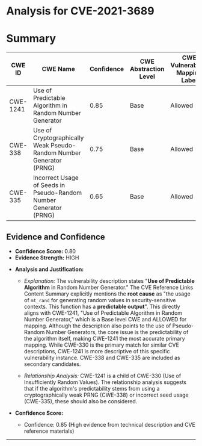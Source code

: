 # Analysis for CVE-2021-3689

# Summary
| CWE ID | CWE Name | Confidence | CWE Abstraction Level | CWE Vulnerability Mapping Label | CWE-Vulnerability Mapping Notes |
|---|---|---|---|---|---|
| CWE-1241 | Use of Predictable Algorithm in Random Number Generator | 0.85 | Base | Allowed | Primary CWE |
| CWE-338 | Use of Cryptographically Weak Pseudo-Random Number Generator (PRNG) | 0.75 | Base | Allowed | Secondary Candidate |
| CWE-335 | Incorrect Usage of Seeds in Pseudo-Random Number Generator (PRNG) | 0.65 | Base | Allowed | Secondary Candidate |

## Evidence and Confidence

*   **Confidence Score:** 0.80
*   **Evidence Strength:** HIGH

- **Analysis and Justification:**  
  - *Explanation:* The vulnerability description states "**Use of Predictable Algorithm** in Random Number Generator." The CVE Reference Links Content Summary explicitly mentions the **root cause** as "the usage of `mt_rand` for generating random values in security-sensitive contexts. This function has a **predictable output**". This directly aligns with CWE-1241, "Use of Predictable Algorithm in Random Number Generator," which is a Base level CWE and ALLOWED for mapping. Although the description also points to the use of Pseudo-Random Number Generators, the core issue is the predictability of the algorithm itself, making CWE-1241 the most accurate primary mapping. While CWE-330 is the primary match for similar CVE descriptions, CWE-1241 is more descriptive of this specific vulnerability instance. CWE-338 and CWE-335 are included as secondary candidates.
  
  - *Relationship Analysis:* CWE-1241 is a child of CWE-330 (Use of Insufficiently Random Values). The relationship analysis suggests that if the algorithm's predictability stems from using a cryptographically weak PRNG (CWE-338) or incorrect seed usage (CWE-335), these should also be considered.

- **Confidence Score:**  
  - Confidence: 0.85 (High evidence from technical description and CVE reference materials)

---